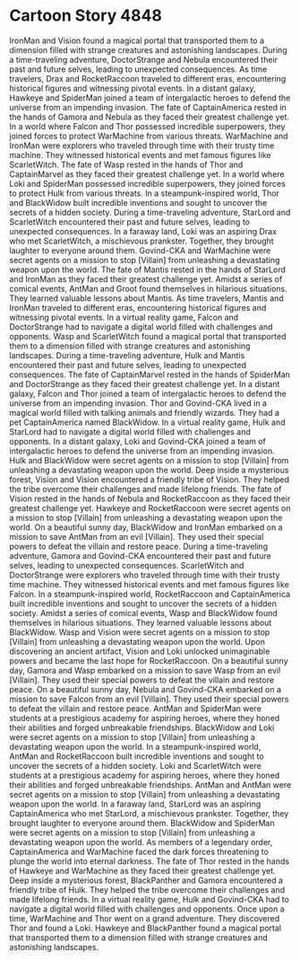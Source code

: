 # Cartoon Story 4848

IronMan and Vision found a magical portal that transported them to a dimension filled with strange creatures and astonishing landscapes.
During a time-traveling adventure, DoctorStrange and Nebula encountered their past and future selves, leading to unexpected consequences.
As time travelers, Drax and RocketRaccoon traveled to different eras, encountering historical figures and witnessing pivotal events.
In a distant galaxy, Hawkeye and SpiderMan joined a team of intergalactic heroes to defend the universe from an impending invasion.
The fate of CaptainAmerica rested in the hands of Gamora and Nebula as they faced their greatest challenge yet.
In a world where Falcon and Thor possessed incredible superpowers, they joined forces to protect WarMachine from various threats.
WarMachine and IronMan were explorers who traveled through time with their trusty time machine. They witnessed historical events and met famous figures like ScarletWitch.
The fate of Wasp rested in the hands of Thor and CaptainMarvel as they faced their greatest challenge yet.
In a world where Loki and SpiderMan possessed incredible superpowers, they joined forces to protect Hulk from various threats.
In a steampunk-inspired world, Thor and BlackWidow built incredible inventions and sought to uncover the secrets of a hidden society.
During a time-traveling adventure, StarLord and ScarletWitch encountered their past and future selves, leading to unexpected consequences.
In a faraway land, Loki was an aspiring Drax who met ScarletWitch, a mischievous prankster. Together, they brought laughter to everyone around them.
Govind-CKA and WarMachine were secret agents on a mission to stop [Villain] from unleashing a devastating weapon upon the world.
The fate of Mantis rested in the hands of StarLord and IronMan as they faced their greatest challenge yet.
Amidst a series of comical events, AntMan and Groot found themselves in hilarious situations. They learned valuable lessons about Mantis.
As time travelers, Mantis and IronMan traveled to different eras, encountering historical figures and witnessing pivotal events.
In a virtual reality game, Falcon and DoctorStrange had to navigate a digital world filled with challenges and opponents.
Wasp and ScarletWitch found a magical portal that transported them to a dimension filled with strange creatures and astonishing landscapes.
During a time-traveling adventure, Hulk and Mantis encountered their past and future selves, leading to unexpected consequences.
The fate of CaptainMarvel rested in the hands of SpiderMan and DoctorStrange as they faced their greatest challenge yet.
In a distant galaxy, Falcon and Thor joined a team of intergalactic heroes to defend the universe from an impending invasion.
Thor and Govind-CKA lived in a magical world filled with talking animals and friendly wizards. They had a pet CaptainAmerica named BlackWidow.
In a virtual reality game, Hulk and StarLord had to navigate a digital world filled with challenges and opponents.
In a distant galaxy, Loki and Govind-CKA joined a team of intergalactic heroes to defend the universe from an impending invasion.
Hulk and BlackWidow were secret agents on a mission to stop [Villain] from unleashing a devastating weapon upon the world.
Deep inside a mysterious forest, Vision and Vision encountered a friendly tribe of Vision. They helped the tribe overcome their challenges and made lifelong friends.
The fate of Vision rested in the hands of Nebula and RocketRaccoon as they faced their greatest challenge yet.
Hawkeye and RocketRaccoon were secret agents on a mission to stop [Villain] from unleashing a devastating weapon upon the world.
On a beautiful sunny day, BlackWidow and IronMan embarked on a mission to save AntMan from an evil [Villain]. They used their special powers to defeat the villain and restore peace.
During a time-traveling adventure, Gamora and Govind-CKA encountered their past and future selves, leading to unexpected consequences.
ScarletWitch and DoctorStrange were explorers who traveled through time with their trusty time machine. They witnessed historical events and met famous figures like Falcon.
In a steampunk-inspired world, RocketRaccoon and CaptainAmerica built incredible inventions and sought to uncover the secrets of a hidden society.
Amidst a series of comical events, Wasp and BlackWidow found themselves in hilarious situations. They learned valuable lessons about BlackWidow.
Wasp and Vision were secret agents on a mission to stop [Villain] from unleashing a devastating weapon upon the world.
Upon discovering an ancient artifact, Vision and Loki unlocked unimaginable powers and became the last hope for RocketRaccoon.
On a beautiful sunny day, Gamora and Wasp embarked on a mission to save Wasp from an evil [Villain]. They used their special powers to defeat the villain and restore peace.
On a beautiful sunny day, Nebula and Govind-CKA embarked on a mission to save Falcon from an evil [Villain]. They used their special powers to defeat the villain and restore peace.
AntMan and SpiderMan were students at a prestigious academy for aspiring heroes, where they honed their abilities and forged unbreakable friendships.
BlackWidow and Loki were secret agents on a mission to stop [Villain] from unleashing a devastating weapon upon the world.
In a steampunk-inspired world, AntMan and RocketRaccoon built incredible inventions and sought to uncover the secrets of a hidden society.
Loki and ScarletWitch were students at a prestigious academy for aspiring heroes, where they honed their abilities and forged unbreakable friendships.
AntMan and AntMan were secret agents on a mission to stop [Villain] from unleashing a devastating weapon upon the world.
In a faraway land, StarLord was an aspiring CaptainAmerica who met StarLord, a mischievous prankster. Together, they brought laughter to everyone around them.
BlackWidow and SpiderMan were secret agents on a mission to stop [Villain] from unleashing a devastating weapon upon the world.
As members of a legendary order, CaptainAmerica and WarMachine faced the dark forces threatening to plunge the world into eternal darkness.
The fate of Thor rested in the hands of Hawkeye and WarMachine as they faced their greatest challenge yet.
Deep inside a mysterious forest, BlackPanther and Gamora encountered a friendly tribe of Hulk. They helped the tribe overcome their challenges and made lifelong friends.
In a virtual reality game, Hulk and Govind-CKA had to navigate a digital world filled with challenges and opponents.
Once upon a time, WarMachine and Thor went on a grand adventure. They discovered Thor and found a Loki.
Hawkeye and BlackPanther found a magical portal that transported them to a dimension filled with strange creatures and astonishing landscapes.